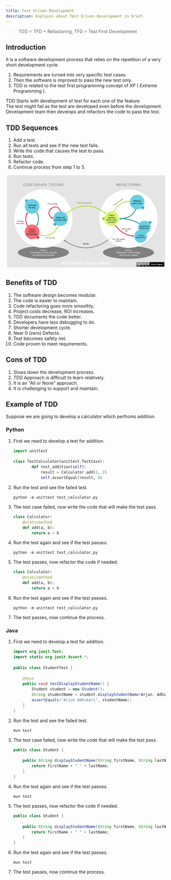 ```yaml
---
title: Test Driven Development
description: Explains about Test Driven Development in brief.
---
```


> TDD = TFD + Refactoring, TFD = Test First Development 

## Introduction

It is a software development process that relies on the repetition of a very short development cycle. 

1. Requirements are turned into very specific test cases.
2. Then the software is improved to pass the new test only.
3. TDD is related to the test first programming concept of XP ( Extreme Programming ).

TDD Starts with development of test for each one of the feature.   
The test might fail as the test are developed even before the development.  
Development team then develops and refactors the code to pass the test.

## TDD Sequences

1. Add a test.
2. Run all tests and see if the new test fails.
3. Write the code that causes the test to pass.
4. Run tests.
5. Refactor code.
6. Continue process from step 1 to 5.

![TDD Diagram](../assets/images/tdd.png)

## Benefits of TDD
1. The software design becomes modular.
2. The code is easier to maintain.
3. Code refactoring goes more smoothly.
4. Project costs decrease, ROI increases.
5. TDD documents the code better.
6. Developers have less debugging to do.
7. Shorter development cycle.
8. Near 0 (zero) Defects.
9. Test becomes safety net.
10. Code proven to meet requirements.

## Cons of TDD
1. Slows down the development process.
2. TDD Approach is difficult to learn relatively.
3. It is an "All or None" approach.
4. It is challenging to support and maintain.


## Example of TDD
Suppose we are going to develop a calculator which perfroms addition.


### Python
1. First we need to develop a test for addition.
   
    ```python
    import unittest

    class TestCalculator(unittest.TestCase):
            def test_addition(self):
                result = Calculator.add(2, 2)
                self.assertEqual(result, 4)
    ```
2. Run the test and see the failed test.
   
    ```shell
    python -m unittest test_calculator.py
    ```

3. The test case failed, now write the code that will make the test pass.
   
    ```python
    class Calculator:
        @staticmethod
        def add(a, b):
            return a + b
    ```

4. Run the test again and see if the test passes.
    ```shell
    python -m unittest test_calculator.py
    ```
5. The test passes, now refactor the code if needed.
   
    ```python
    class Calculator:
        @staticmethod
        def add(a, b):
            return a + b
    ```
6. Run the test again and see if the test passes.
    ```shell
    python -m unittest test_calculator.py
    ```
7. The test passes, now continue the process.

### Java
1. First we need to develop a test for addition.
   
    ```java
    import org.junit.Test;
    import static org.junit.Assert.*;

    public class StudentTest {

        @Test
        public void testDisplayStudentName() {
            Student student = new Student();
            String studentName = student.displayStudentName(Arjun, Adhikari);
            assertEquals("Arjun Adhikari", studentName);
        }
    }
    ```

2. Run the test and see the failed test.
   
    ```shell
    mvn test
    ```

3. The test case failed, now write the code that will make the test pass.
   
    ```java
    public class Student {

        public String displayStudentName(String firstName, String lastName) {
            return firstName + " " + lastName;
        }
    }
    ```

4. Run the test again and see if the test passes.
    ```shell
    mvn test
    ```

5. The test passes, now refactor the code if needed.
   
    ```java
    public class Student {

        public String displayStudentName(String firstName, String lastName) {
            return firstName + " " + lastName;
        }
    }
    ```

6. Run the test again and see if the test passes.
    ```shell
    mvn test
    ```

7. The test passes, now continue the process.
